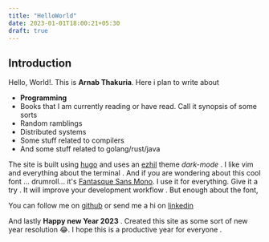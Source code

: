 ```yaml
---
title: "HelloWorld"
date: 2023-01-01T18:00:21+05:30
draft: true
---
```


## Introduction 

Hello, World!. This is **Arnab Thakuria**. Here i plan to write about 
- **Programming** 
- Books that I am currently reading or have read. Call it synopsis of some sorts
- Random ramblings 
- Distributed systems 
- Some stuff related to compilers 
- And some stuff related to golang/rust/java

 The site is built using [hugo](https://gohugo.io/getting-started/quick-start/) and uses an [ezhil](https://jamstackthemes.dev/theme/hugo-ezhil/) theme *dark-mode* . I like vim and everything about the terminal . And if you are wondering about this cool font ... drumroll... it's  [Fantasque Sans Mono](https://github.com/belluzj/fantasque-sans). I use it for everything. Give it a try . It will improve  your development workflow . But enough about the font, 
 
You can follow me on [github](https://github.com/naruto678) or send me a hi on [linkedin](https://www.linkedin.com/in/arnab-thakuria-641918143/)

And lastly **Happy new Year 2023** . Created this site as some sort of new year resolution 😂. I hope this is a productive year for everyone . 
